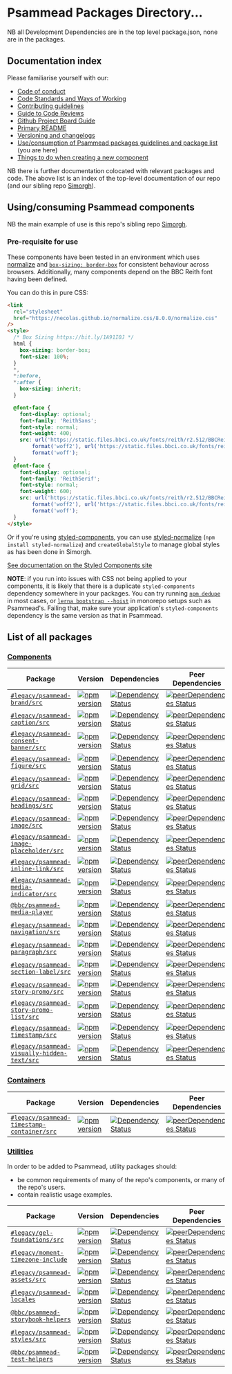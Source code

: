 # Psammead Packages Directory...

NB all Development Dependencies are in the top level package.json, none are in the packages.

## Documentation index

Please familiarise yourself with our:

- [Code of conduct](https://github.com/bbc/psammead/blob/latest/CODE_OF_CONDUCT.md)
- [Code Standards and Ways of Working](https://github.com/bbc/psammead/blob/latest/Code-Standards-and-Ways-of-Working.md)
- [Contributing guidelines](https://github.com/bbc/psammead/blob/latest/CONTRIBUTING.md)
- [Guide to Code Reviews](https://github.com/bbc/simorgh/blob/latest/docs/Code-Reviews.stories.mdx)
- [Github Project Board Guide](https://github.com/bbc/simorgh/blob/latest/docs/Project-Board-Guide.stories.mdx)
- [Primary README](https://github.com/bbc/psammead/blob/latest/README.md)
- [Versioning and changelogs](https://github.com/bbc/psammead/blob/latest/CONTRIBUTING.md#versioning-and-changelogs)
- [Use/consumption of Psammead packages guidelines and package list](https://github.com/bbc/psammead/blob/latest/packages/README.md) (you are here)
- [Things to do when creating a new component](https://github.com/bbc/psammead/blob/latest/Creating-a-new-component.md)

NB there is further documentation colocated with relevant packages and code. The above list is an index of the top-level documentation of our repo (and our sibling repo [Simorgh](https://github.com/bbc/simorgh)).

## Using/consuming Psammead components

NB the main example of use is this repo's sibling repo [Simorgh](https://github.com/bbc/simorgh).

### Pre-requisite for use

These components have been tested in an environment which uses [normalize](https://github.com/necolas/normalize.css) and [`box-sizing: border-box`](https://css-tricks.com/inheriting-box-sizing-probably-slightly-better-best-practice/) for consistent behaviour across browsers. Additionally, many components depend on the BBC Reith font having been defined.

You can do this in pure CSS:

```html
<link
  rel="stylesheet"
  href="https://necolas.github.io/normalize.css/8.0.0/normalize.css"
/>
<style>
  /* Box Sizing https://bit.ly/1A91I0J */
  html {
    box-sizing: border-box;
    font-size: 100%;
  }
  *,
  *:before,
  *:after {
    box-sizing: inherit;
  }

  @font-face {
    font-display: optional;
    font-family: 'ReithSans';
    font-style: normal;
    font-weight: 400;
    src: url('https://static.files.bbci.co.uk/fonts/reith/r2.512/BBCReithSans_W_Rg.woff2')
        format('woff2'), url('https://static.files.bbci.co.uk/fonts/reith/r2.512/BBCReithSans_W_Rg.woff')
        format('woff');
  }
  @font-face {
    font-display: optional;
    font-family: 'ReithSerif';
    font-style: normal;
    font-weight: 600;
    src: url('https://static.files.bbci.co.uk/fonts/reith/r2.512/BBCReithSerif_W_Md.woff2')
        format('woff2'), url('https://static.files.bbci.co.uk/fonts/reith/r2.512/BBCReithSerif_W_Md.woff')
        format('woff');
  }
</style>
```

Or if you're using [styled-components](https://styled-components.com), you can use [styled-normalize](https://www.npmjs.com/package/styled-normalize) (`npm install styled-normalize`) and `createGlobalStyle` to manage global styles as has been done in Simorgh.

[See documentation on the Styled Components site](https://www.styled-components.com/docs/tooling#babel-plugin)

**NOTE**: if you run into issues with CSS not being applied to your components, it is likely that there is a duplicate `styled-components` dependency somewhere in your packages. You can try running [`npm dedupe`](https://www.styled-components.com/docs/faqs#duplicated-module-in-node_modules) in most cases, or [`lerna bootstrap --hoist`](https://www.styled-components.com/docs/faqs#usage-with-lerna) in monorepo setups such as Psammead's. Failing that, make sure your application's `styled-components` dependency is the same version as that in Psammead.

## List of all packages

### [Components](./components)

<!-- prettier-ignore -->
| Package | Version | Dependencies | Peer Dependencies
|--------|--------|------------|------------|
| [`#legacy/psammead-brand/src`](./components/psammead-brand) | [![npm version](https://img.shields.io/npm/v/#legacy/psammead-brand/src.svg)](https://www.npmjs.com/package/#legacy/psammead-brand/src) |[![Dependency Status](https://david-dm.org/bbc/psammead.svg?path=packages/components/psammead-brand)](https://david-dm.org/bbc/psammead?path=packages/components/psammead-brand) | [![peerDependencies Status](https://david-dm.org/bbc/psammead/peer-status.svg?path=packages/components/psammead-brand)](https://david-dm.org/bbc/psammead?path=packages/components/psammead-brand&type=peer) |
| [`#legacy/psammead-caption/src`](./components/psammead-caption) |[![npm version](https://img.shields.io/npm/v/#legacy/psammead-caption/src.svg)](https://www.npmjs.com/package/#legacy/psammead-caption/src) |[![Dependency Status](https://david-dm.org/bbc/psammead.svg?path=packages/components/psammead-caption)](https://david-dm.org/bbc/psammead?path=packages/components/psammead-caption) | [![peerDependencies Status](https://david-dm.org/bbc/psammead/peer-status.svg?path=packages/components/psammead-caption)](https://david-dm.org/bbc/psammead?path=packages/components/psammead-caption&type=peer) |
| [`#legacy/psammead-consent-banner/src`](./components/psammead-consent-banner) |[![npm version](https://img.shields.io/npm/v/#legacy/psammead-consent-banner/src.svg)](https://www.npmjs.com/package/#legacy/psammead-consent-banner/src) | [![Dependency Status](https://david-dm.org/bbc/psammead.svg?path=packages/components/psammead-consent-banner)](https://david-dm.org/bbc/psammead.svg?path=packages/components/psammead-consent-banner) | [![peerDependencies Status](https://david-dm.org/bbc/psammead/peer-status.svg?path=packages/components/psammead-consent-banner)](https://david-dm.org/bbc/psammead?path=packages/components/psammead-consent-banner&type=peer) |
| [`#legacy/psammead-figure/src`](./components/psammead-figure) |[![npm version](https://img.shields.io/npm/v/#legacy/psammead-figure/src.svg)](https://www.npmjs.com/package/#legacy/psammead-figure/src) |[![Dependency Status](https://david-dm.org/bbc/psammead.svg?path=packages/components/psammead-figure)](https://david-dm.org/bbc/psammead?path=packages/components/psammead-figure) | [![peerDependencies Status](https://david-dm.org/bbc/psammead/peer-status.svg?path=packages/components/psammead-figure)](https://david-dm.org/bbc/psammead?path=packages/components/psammead-figure&type=peer) |
| [`#legacy/psammead-grid/src`](./components/psammead-grid) |[![npm version](https://img.shields.io/npm/v/#legacy/psammead-grid/src.svg)](https://www.npmjs.com/package/#legacy/psammead-grid/src) |[![Dependency Status](https://david-dm.org/bbc/psammead.svg?path=packages/components/psammead-grid)](https://david-dm.org/bbc/psammead?path=packages/components/psammead-grid) | [![peerDependencies Status](https://david-dm.org/bbc/psammead/peer-status.svg?path=packages/components/psammead-grid)](https://david-dm.org/bbc/psammead?path=packages/components/psammead-grid&type=peer) |
| [`#legacy/psammead-headings/src`](./components/psammead-headings) |[![npm version](https://img.shields.io/npm/v/#legacy/psammead-headings/src.svg)](https://www.npmjs.com/package/#legacy/psammead-headings/src) |[![Dependency Status](https://david-dm.org/bbc/psammead.svg?path=packages/components/psammead-headings)](https://david-dm.org/bbc/psammead?path=packages/components/psammead-headings) | [![peerDependencies Status](https://david-dm.org/bbc/psammead/peer-status.svg?path=packages/components/psammead-headings)](https://david-dm.org/bbc/psammead?path=packages/components/psammead-headings&type=peer) |
| [`#legacy/psammead-image/src`](./components/psammead-image) |[![npm version](https://img.shields.io/npm/v/#legacy/psammead-image/src.svg)](https://www.npmjs.com/package/#legacy/psammead-image/src) |[![Dependency Status](https://david-dm.org/bbc/psammead.svg?path=packages/components/psammead-image)](https://david-dm.org/bbc/psammead?path=packages/components/psammead-image) | [![peerDependencies Status](https://david-dm.org/bbc/psammead/peer-status.svg?path=packages/components/psammead-image)](https://david-dm.org/bbc/psammead?path=packages/components/psammead-image&type=peer) |
| [`#legacy/psammead-image-placeholder/src`](./components/psammead-image-placeholder) |[![npm version](https://img.shields.io/npm/v/#legacy/psammead-image-placeholder/src.svg)](https://www.npmjs.com/package/#legacy/psammead-image-placeholder/src) |[![Dependency Status](https://david-dm.org/bbc/psammead.svg?path=packages/components/psammead-image-placeholder)](https://david-dm.org/bbc/psammead?path=packages/components/psammead-image-placeholder) | [![peerDependencies Status](https://david-dm.org/bbc/psammead/peer-status.svg?path=packages/components/psammead-image-placeholder)](https://david-dm.org/bbc/psammead?path=packages/components/psammead-image-placeholder&type=peer) |
| [`#legacy/psammead-inline-link/src`](./components/psammead-inline-link) |[![npm version](https://img.shields.io/npm/v/#legacy/psammead-inline-link/src.svg)](https://www.npmjs.com/package/#legacy/psammead-inline-link/src) |[![Dependency Status](https://david-dm.org/bbc/psammead.svg?path=packages/components/psammead-inline-link)](https://david-dm.org/bbc/psammead?path=packages/components/psammead-inline-link) | [![peerDependencies Status](https://david-dm.org/bbc/psammead/peer-status.svg?path=packages/components/psammead-inline-link)](https://david-dm.org/bbc/psammead?path=packages/components/psammead-inline-link&type=peer) |
| [`#legacy/psammead-media-indicator/src`](./components/psammead-media-indicator) |[![npm version](https://img.shields.io/npm/v/#legacy/psammead-media-indicator/src.svg)](https://www.npmjs.com/package/#legacy/psammead-media-indicator/src) |[![Dependency Status](https://david-dm.org/bbc/psammead.svg?path=packages/components/psammead-media-indicator)](https://david-dm.org/bbc/psammead?path=packages/components/psammead-media-indicator) | [![peerDependencies Status](https://david-dm.org/bbc/psammead/peer-status.svg?path=packages/components/psammead-media-indicator)](https://david-dm.org/bbc/psammead?path=packages/components/psammead-media-indicator&type=peer) |
| [`@bbc/psammead-media-player`](./components/psammead-media-player) |[![npm version](https://img.shields.io/npm/v/@bbc/psammead-media-player.svg)](https://www.npmjs.com/package/@bbc/psammead-media-player) |[![Dependency Status](https://david-dm.org/bbc/psammead.svg?path=packages/components/psammead-media-player)](https://david-dm.org/bbc/psammead?path=packages/components/psammead-media-player) | [![peerDependencies Status](https://david-dm.org/bbc/psammead/peer-status.svg?path=packages/components/psammead-media-player)](https://david-dm.org/bbc/psammead?path=packages/components/psammead-media-player&type=peer) |
| [`#legacy/psammead-navigation/src`](./components/psammead-navigation) |[![npm version](https://img.shields.io/npm/v/#legacy/psammead-navigation/src.svg)](https://www.npmjs.com/package/#legacy/psammead-navigation/src) |[![Dependency Status](https://david-dm.org/bbc/psammead.svg?path=packages/components/psammead-navigation)](https://david-dm.org/bbc/psammead?path=packages/components/psammead-navigation) | [![peerDependencies Status](https://david-dm.org/bbc/psammead/peer-status.svg?path=packages/components/psammead-navigation)](https://david-dm.org/bbc/psammead?path=packages/components/psammead-navigation&type=peer) |
| [`#legacy/psammead-paragraph/src`](./components/psammead-paragraph) |[![npm version](https://img.shields.io/npm/v/#legacy/psammead-paragraph/src.svg)](https://www.npmjs.com/package/#legacy/psammead-paragraph/src) |[![Dependency Status](https://david-dm.org/bbc/psammead.svg?path=packages/components/psammead-paragraph)](https://david-dm.org/bbc/psammead?path=packages/components/psammead-paragraph) | [![peerDependencies Status](https://david-dm.org/bbc/psammead/peer-status.svg?path=packages/components/psammead-paragraph)](https://david-dm.org/bbc/psammead?path=packages/components/psammead-paragraph&type=peer) |
| [`#legacy/psammead-section-label/src`](./components/psammead-section-label) |[![npm version](https://img.shields.io/npm/v/#legacy/psammead-section-label/src.svg)](https://www.npmjs.com/package/#legacy/psammead-section-label/src) |[![Dependency Status](https://david-dm.org/bbc/psammead.svg?path=packages/components/psammead-section-label)](https://david-dm.org/bbc/psammead?path=packages/components/psammead-section-label) | [![peerDependencies Status](https://david-dm.org/bbc/psammead/peer-status.svg?path=packages/components/psammead-section-label)](https://david-dm.org/bbc/psammead?path=packages/components/psammead-section-label&type=peer) |
| [`#legacy/psammead-story-promo/src`](./components/psammead-story-promo) |[![npm version](https://img.shields.io/npm/v/#legacy/psammead-story-promo/src.svg)](https://www.npmjs.com/package/#legacy/psammead-story-promo/src) |[![Dependency Status](https://david-dm.org/bbc/psammead.svg?path=packages/components/psammead-story-promo)](https://david-dm.org/bbc/psammead?path=packages/components/psammead-story-promo) | [![peerDependencies Status](https://david-dm.org/bbc/psammead/peer-status.svg?path=packages/components/psammead-story-promo)](https://david-dm.org/bbc/psammead?path=packages/components/psammead-story-promo&type=peer) |
| [`#legacy/psammead-story-promo-list/src`](./components/psammead-story-promo-list) |[![npm version](https://img.shields.io/npm/v/#legacy/psammead-story-promo-list/src.svg)](https://www.npmjs.com/package/#legacy/psammead-story-promo-list/src) |[![Dependency Status](https://david-dm.org/bbc/psammead.svg?path=packages/components/psammead-story-promo-list)](https://david-dm.org/bbc/psammead?path=packages/components/psammead-story-promo-list) | [![peerDependencies Status](https://david-dm.org/bbc/psammead/peer-status.svg?path=packages/components/psammead-story-promo-list)](https://david-dm.org/bbc/psammead?path=packages/components/psammead-story-promo-list&type=peer) |
| [`#legacy/psammead-timestamp/src`](./components/psammead-timestamp) |[![npm version](https://img.shields.io/npm/v/#legacy/psammead-timestamp/src.svg)](https://www.npmjs.com/package/#legacy/psammead-timestamp/src) |[![Dependency Status](https://david-dm.org/bbc/psammead.svg?path=packages/components/psammead-timestamp)](https://david-dm.org/bbc/psammead?path=packages/components/psammead-timestamp) | [![peerDependencies Status](https://david-dm.org/bbc/psammead/peer-status.svg?path=packages/components/psammead-timestamp)](https://david-dm.org/bbc/psammead?path=packages/components/psammead-timestamp&type=peer) |
| [`#legacy/psammead-visually-hidden-text/src`](./components/psammead-visually-hidden-text) |[![npm version](https://img.shields.io/npm/v/#legacy/psammead-visually-hidden-text/src.svg)](https://www.npmjs.com/package/#legacy/psammead-visually-hidden-text/src) |[![Dependency Status](https://david-dm.org/bbc/psammead.svg?path=packages/components/psammead-visually-hidden-text)](https://david-dm.org/bbc/psammead?path=packages/components/psammead-visually-hidden-text) | [![peerDependencies Status](https://david-dm.org/bbc/psammead/peer-status.svg?path=packages/components/psammead-visually-hidden-text)](https://david-dm.org/bbc/psammead?path=packages/components/psammead-visually-hidden-text&type=peer) |

### [Containers](./containers)

<!-- prettier-ignore -->
| Package | Version | Dependencies | Peer Dependencies
|--------|--------|------------|------------|
| [`#legacy/psammead-timestamp-container/src`](./containers/psammead-timestamp-container) |[![npm version](https://img.shields.io/npm/v/#legacy/psammead-timestamp-container/src.svg)](https://www.npmjs.com/package/#legacy/psammead-timestamp-container/src) |[![Dependency Status](https://david-dm.org/bbc/psammead.svg?path=packages/containers/psammead-timestamp-container)](https://david-dm.org/bbc/psammead?path=packages/containers/psammead-timestamp-container) | [![peerDependencies Status](https://david-dm.org/bbc/psammead/peer-status.svg?path=packages/containers/psammead-timestamp-container)](https://david-dm.org/bbc/psammead?path=packages/containers/psammead-timestamp-container&type=peer) |

### [Utilities](./utilities)

In order to be added to Psammead, utility packages should:

- be common requirements of many of the repo's components, or many of the repo's users.
- contain realistic usage examples.

<!-- prettier-ignore -->
| Package | Version | Dependencies | Peer Dependencies
|--------|--------|------------|------------|
| [`#legacy/gel-foundations/src`](./utilities/gel-foundations) |[![npm version](https://img.shields.io/npm/v/#legacy/gel-foundations/src.svg)](https://www.npmjs.com/package/#legacy/gel-foundations/src) |[![Dependency Status](https://david-dm.org/bbc/psammead.svg?path=packages/utilities/gel-foundations)](https://david-dm.org/bbc/psammead?path=packages/utilities/gel-foundations) | [![peerDependencies Status](https://david-dm.org/bbc/psammead/peer-status.svg?path=packages/utilities/gel-foundations)](https://david-dm.org/bbc/psammead?path=packages/utilities/gel-foundations&type=peer) |
| [`#legacy/moment-timezone-include`](./utilities/moment-timezone-include) |[![npm version](https://img.shields.io/npm/v/#legacy/moment-timezone-include.svg)](https://www.npmjs.com/package/#legacy/moment-timezone-include) |[![Dependency Status](https://david-dm.org/bbc/psammead.svg?path=packages/utilities/moment-timezone-include)](https://david-dm.org/bbc/psammead?path=packages/utilities/moment-timezone-include) | [![peerDependencies Status](https://david-dm.org/bbc/psammead/peer-status.svg?path=packages/utilities/moment-timezone-include)](https://david-dm.org/bbc/psammead?path=packages/utilities/moment-timezone-include&type=peer) |
| [`#legacy/psammead-assets/src`](./utilities/psammead-assets) |[![npm version](https://img.shields.io/npm/v/#legacy/psammead-assets/src.svg)](https://www.npmjs.com/package/#legacy/psammead-assets/src) |[![Dependency Status](https://david-dm.org/bbc/psammead.svg?path=packages/utilities/psammead-assets)](https://david-dm.org/bbc/psammead?path=packages/utilities/psammead-assets) | [![peerDependencies Status](https://david-dm.org/bbc/psammead/peer-status.svg?path=packages/utilities/psammead-assets)](https://david-dm.org/bbc/psammead?path=packages/utilities/psammead-assets&type=peer) |
| [`#legacy/psammead-locales`](./utilities/psammead-locales) |[![npm version](https://img.shields.io/npm/v/#legacy/psammead-locales.svg)](https://www.npmjs.com/package/#legacy/psammead-locales) |[![Dependency Status](https://david-dm.org/bbc/psammead.svg?path=packages/utilities/psammead-locales)](https://david-dm.org/bbc/psammead?path=packages/utilities/psammead-locales) | [![peerDependencies Status](https://david-dm.org/bbc/psammead/peer-status.svg?path=packages/utilities/psammead-locales)](https://david-dm.org/bbc/psammead?path=packages/utilities/psammead-locales&type=peer) |
| [`@bbc/psammead-storybook-helpers`](./utilities/psammead-storybook-helpers) |[![npm version](https://img.shields.io/npm/v/@bbc/psammead-storybook-helpers.svg)](https://www.npmjs.com/package/@bbc/psammead-storybook-helpers) |[![Dependency Status](https://david-dm.org/bbc/psammead.svg?path=packages/utilities/psammead-storybook-helpers)](https://david-dm.org/bbc/psammead?path=packages/utilities/psammead-storybook-helpers) | [![peerDependencies Status](https://david-dm.org/bbc/psammead/peer-status.svg?path=packages/utilities/psammead-storybook-helpers)](https://david-dm.org/bbc/psammead?path=packages/utilities/psammead-storybook-helpers&type=peer) |
| [`#legacy/psammead-styles/src`](./utilities/psammead-styles) |[![npm version](https://img.shields.io/npm/v/#legacy/psammead-styles/src.svg)](https://www.npmjs.com/package/#legacy/psammead-styles/src) |[![Dependency Status](https://david-dm.org/bbc/psammead.svg?path=packages/utilities/psammead-styles)](https://david-dm.org/bbc/psammead?path=packages/utilities/psammead-styles) | [![peerDependencies Status](https://david-dm.org/bbc/psammead/peer-status.svg?path=packages/utilities/psammead-styles)](https://david-dm.org/bbc/psammead?path=packages/utilities/psammead-styles&type=peer) |
| [`@bbc/psammead-test-helpers`](./utilities/psammead-test-helpers) |[![npm version](https://img.shields.io/npm/v/@bbc/psammead-test-helpers.svg)](https://www.npmjs.com/package/@bbc/psammead-test-helpers) |[![Dependency Status](https://david-dm.org/bbc/psammead.svg?path=packages/utilities/psammead-test-helpers)](https://david-dm.org/bbc/psammead?path=packages/utilities/psammead-test-helpers) | [![peerDependencies Status](https://david-dm.org/bbc/psammead/peer-status.svg?path=packages/utilities/psammead-test-helpers)](https://david-dm.org/bbc/psammead?path=packages/utilities/psammead-test-helpers&type=peer) |
